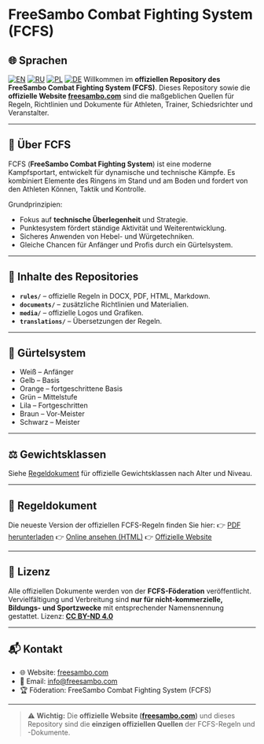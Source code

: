 # FreeSambo Combat Fighting System (FCFS)

## 🌐 Sprachen
[![EN](https://img.shields.io/badge/English-EN-blue)](./README.md)
[![RU](https://img.shields.io/badge/Русский-RU-red)](./README.ru.md)
[![PL](https://img.shields.io/badge/Polski-PL-green)](./README.pl.md)
[![DE](https://img.shields.io/badge/Deutsch-DE-yellow)](./README.de.md)
Willkommen im **offiziellen Repository des FreeSambo Combat Fighting System (FCFS)**.
Dieses Repository sowie die **offizielle Website [freesambo.com](https://freesambo.com)** sind die maßgeblichen Quellen für Regeln, Richtlinien und Dokumente für Athleten, Trainer, Schiedsrichter und Veranstalter.

---

## 📖 Über FCFS
FCFS (**FreeSambo Combat Fighting System**) ist eine moderne Kampfsportart, entwickelt für dynamische und technische Kämpfe.
Es kombiniert Elemente des Ringens im Stand und am Boden und fordert von den Athleten Können, Taktik und Kontrolle.

Grundprinzipien:
- Fokus auf **technische Überlegenheit** und Strategie.
- Punktesystem fördert ständige Aktivität und Weiterentwicklung.
- Sicheres Anwenden von Hebel- und Würgetechniken.
- Gleiche Chancen für Anfänger und Profis durch ein Gürtelsystem.

---

## 📂 Inhalte des Repositories
- **`rules/`** – offizielle Regeln in DOCX, PDF, HTML, Markdown.
- **`documents/`** – zusätzliche Richtlinien und Materialien.
- **`media/`** – offizielle Logos und Grafiken.
- **`translations/`** – Übersetzungen der Regeln.

---

## 🥋 Gürtelsystem
- Weiß – Anfänger
- Gelb – Basis
- Orange – fortgeschrittene Basis
- Grün – Mittelstufe
- Lila – Fortgeschritten
- Braun – Vor-Meister
- Schwarz – Meister

---

## ⚖️ Gewichtsklassen
Siehe [Regeldokument](rules/) für offizielle Gewichtsklassen nach Alter und Niveau.

---

## 📑 Regeldokument
Die neueste Version der offiziellen FCFS-Regeln finden Sie hier:
👉 [PDF herunterladen](rules/FCFS.RU.pdf)
👉 [Online ansehen (HTML)](rules/FCFS.RU.html)
👉 [Offizielle Website](https://freesambo.com)

---

## 📜 Lizenz
Alle offiziellen Dokumente werden von der **FCFS-Föderation** veröffentlicht.
Vervielfältigung und Verbreitung sind **nur für nicht-kommerzielle, Bildungs- und Sportzwecke** mit entsprechender Namensnennung gestattet.
Lizenz: **[CC BY-ND 4.0](https://creativecommons.org/licenses/by-nd/4.0/)**

---

## 📬 Kontakt
- 🌐 Website: [freesambo.com](https://freesambo.com)
- 📧 Email: info@freesambo.com
- 🏆 Föderation: FreeSambo Combat Fighting System (FCFS)

---

> ⚠️ **Wichtig:** Die **offizielle Website ([freesambo.com](https://freesambo.com))** und dieses Repository sind die **einzigen offiziellen Quellen** der FCFS-Regeln und -Dokumente.
